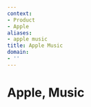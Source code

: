 ```yaml
---
context:
- Product
- Apple
aliases:
- apple music
title: Apple Music
domain:
- ''
---
```


# Apple, Music
